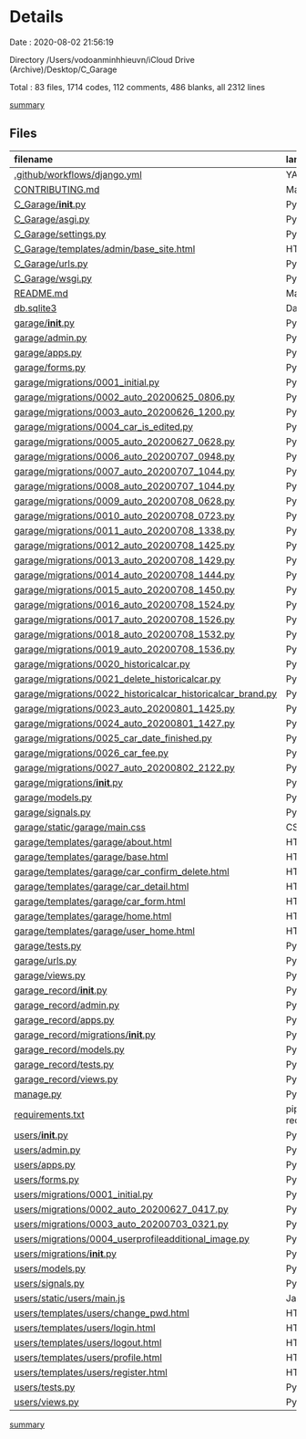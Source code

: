 # Details

Date : 2020-08-02 21:56:19

Directory /Users/vodoanminhhieuvn/iCloud Drive (Archive)/Desktop/C_Garage

Total : 83 files,  1714 codes, 112 comments, 486 blanks, all 2312 lines

[summary](results.md)

## Files
| filename | language | code | comment | blank | total |
| :--- | :--- | ---: | ---: | ---: | ---: |
| [.github/workflows/django.yml](/.github/workflows/django.yml) | YAML | 26 | 0 | 5 | 31 |
| [CONTRIBUTING.md](/CONTRIBUTING.md) | Markdown | 19 | 0 | 14 | 33 |
| [C_Garage/__init__.py](/C_Garage/__init__.py) | Python | 0 | 0 | 1 | 1 |
| [C_Garage/asgi.py](/C_Garage/asgi.py) | Python | 4 | 8 | 5 | 17 |
| [C_Garage/settings.py](/C_Garage/settings.py) | Python | 83 | 25 | 36 | 144 |
| [C_Garage/templates/admin/base_site.html](/C_Garage/templates/admin/base_site.html) | HTML | 6 | 0 | 3 | 9 |
| [C_Garage/urls.py](/C_Garage/urls.py) | Python | 14 | 0 | 5 | 19 |
| [C_Garage/wsgi.py](/C_Garage/wsgi.py) | Python | 4 | 8 | 5 | 17 |
| [README.md](/README.md) | Markdown | 21 | 0 | 8 | 29 |
| [db.sqlite3](/db.sqlite3) | Database | 307 | 0 | 8 | 315 |
| [garage/__init__.py](/garage/__init__.py) | Python | 0 | 0 | 1 | 1 |
| [garage/admin.py](/garage/admin.py) | Python | 7 | 2 | 4 | 13 |
| [garage/apps.py](/garage/apps.py) | Python | 3 | 0 | 4 | 7 |
| [garage/forms.py](/garage/forms.py) | Python | 7 | 0 | 1 | 8 |
| [garage/migrations/0001_initial.py](/garage/migrations/0001_initial.py) | Python | 32 | 1 | 7 | 40 |
| [garage/migrations/0002_auto_20200625_0806.py](/garage/migrations/0002_auto_20200625_0806.py) | Python | 12 | 1 | 6 | 19 |
| [garage/migrations/0003_auto_20200626_1200.py](/garage/migrations/0003_auto_20200626_1200.py) | Python | 12 | 1 | 6 | 19 |
| [garage/migrations/0004_car_is_edited.py](/garage/migrations/0004_car_is_edited.py) | Python | 13 | 1 | 6 | 20 |
| [garage/migrations/0005_auto_20200627_0628.py](/garage/migrations/0005_auto_20200627_0628.py) | Python | 13 | 1 | 6 | 20 |
| [garage/migrations/0006_auto_20200707_0948.py](/garage/migrations/0006_auto_20200707_0948.py) | Python | 12 | 1 | 6 | 19 |
| [garage/migrations/0007_auto_20200707_1044.py](/garage/migrations/0007_auto_20200707_1044.py) | Python | 12 | 1 | 6 | 19 |
| [garage/migrations/0008_auto_20200707_1044.py](/garage/migrations/0008_auto_20200707_1044.py) | Python | 12 | 1 | 6 | 19 |
| [garage/migrations/0009_auto_20200708_0628.py](/garage/migrations/0009_auto_20200708_0628.py) | Python | 13 | 1 | 6 | 20 |
| [garage/migrations/0010_auto_20200708_0723.py](/garage/migrations/0010_auto_20200708_0723.py) | Python | 12 | 1 | 6 | 19 |
| [garage/migrations/0011_auto_20200708_1338.py](/garage/migrations/0011_auto_20200708_1338.py) | Python | 12 | 1 | 6 | 19 |
| [garage/migrations/0012_auto_20200708_1425.py](/garage/migrations/0012_auto_20200708_1425.py) | Python | 12 | 1 | 6 | 19 |
| [garage/migrations/0013_auto_20200708_1429.py](/garage/migrations/0013_auto_20200708_1429.py) | Python | 12 | 1 | 6 | 19 |
| [garage/migrations/0014_auto_20200708_1444.py](/garage/migrations/0014_auto_20200708_1444.py) | Python | 12 | 1 | 6 | 19 |
| [garage/migrations/0015_auto_20200708_1450.py](/garage/migrations/0015_auto_20200708_1450.py) | Python | 12 | 1 | 6 | 19 |
| [garage/migrations/0016_auto_20200708_1524.py](/garage/migrations/0016_auto_20200708_1524.py) | Python | 12 | 1 | 6 | 19 |
| [garage/migrations/0017_auto_20200708_1526.py](/garage/migrations/0017_auto_20200708_1526.py) | Python | 12 | 1 | 6 | 19 |
| [garage/migrations/0018_auto_20200708_1532.py](/garage/migrations/0018_auto_20200708_1532.py) | Python | 12 | 1 | 6 | 19 |
| [garage/migrations/0019_auto_20200708_1536.py](/garage/migrations/0019_auto_20200708_1536.py) | Python | 12 | 1 | 6 | 19 |
| [garage/migrations/0020_historicalcar.py](/garage/migrations/0020_historicalcar.py) | Python | 39 | 1 | 6 | 46 |
| [garage/migrations/0021_delete_historicalcar.py](/garage/migrations/0021_delete_historicalcar.py) | Python | 10 | 1 | 6 | 17 |
| [garage/migrations/0022_historicalcar_historicalcar_brand.py](/garage/migrations/0022_historicalcar_historicalcar_brand.py) | Python | 57 | 1 | 6 | 64 |
| [garage/migrations/0023_auto_20200801_1425.py](/garage/migrations/0023_auto_20200801_1425.py) | Python | 15 | 1 | 6 | 22 |
| [garage/migrations/0024_auto_20200801_1427.py](/garage/migrations/0024_auto_20200801_1427.py) | Python | 17 | 1 | 6 | 24 |
| [garage/migrations/0025_car_date_finished.py](/garage/migrations/0025_car_date_finished.py) | Python | 12 | 1 | 6 | 19 |
| [garage/migrations/0026_car_fee.py](/garage/migrations/0026_car_fee.py) | Python | 12 | 1 | 6 | 19 |
| [garage/migrations/0027_auto_20200802_2122.py](/garage/migrations/0027_auto_20200802_2122.py) | Python | 12 | 1 | 6 | 19 |
| [garage/migrations/__init__.py](/garage/migrations/__init__.py) | Python | 0 | 0 | 1 | 1 |
| [garage/models.py](/garage/models.py) | Python | 34 | 1 | 7 | 42 |
| [garage/signals.py](/garage/signals.py) | Python | 10 | 1 | 10 | 21 |
| [garage/static/garage/main.css](/garage/static/garage/main.css) | CSS | 87 | 0 | 23 | 110 |
| [garage/templates/garage/about.html](/garage/templates/garage/about.html) | HTML | 4 | 0 | 0 | 4 |
| [garage/templates/garage/base.html](/garage/templates/garage/base.html) | HTML | 72 | 1 | 10 | 83 |
| [garage/templates/garage/car_confirm_delete.html](/garage/templates/garage/car_confirm_delete.html) | HTML | 19 | 0 | 1 | 20 |
| [garage/templates/garage/car_detail.html](/garage/templates/garage/car_detail.html) | HTML | 22 | 0 | 5 | 27 |
| [garage/templates/garage/car_form.html](/garage/templates/garage/car_form.html) | HTML | 18 | 0 | 1 | 19 |
| [garage/templates/garage/home.html](/garage/templates/garage/home.html) | HTML | 51 | 0 | 16 | 67 |
| [garage/templates/garage/user_home.html](/garage/templates/garage/user_home.html) | HTML | 46 | 0 | 13 | 59 |
| [garage/tests.py](/garage/tests.py) | Python | 1 | 1 | 2 | 4 |
| [garage/urls.py](/garage/urls.py) | Python | 12 | 0 | 1 | 13 |
| [garage/views.py](/garage/views.py) | Python | 59 | 1 | 16 | 76 |
| [garage_record/__init__.py](/garage_record/__init__.py) | Python | 0 | 0 | 1 | 1 |
| [garage_record/admin.py](/garage_record/admin.py) | Python | 1 | 1 | 2 | 4 |
| [garage_record/apps.py](/garage_record/apps.py) | Python | 3 | 0 | 3 | 6 |
| [garage_record/migrations/__init__.py](/garage_record/migrations/__init__.py) | Python | 0 | 0 | 1 | 1 |
| [garage_record/models.py](/garage_record/models.py) | Python | 1 | 1 | 2 | 4 |
| [garage_record/tests.py](/garage_record/tests.py) | Python | 1 | 1 | 2 | 4 |
| [garage_record/views.py](/garage_record/views.py) | Python | 1 | 1 | 2 | 4 |
| [manage.py](/manage.py) | Python | 15 | 2 | 5 | 22 |
| [requirements.txt](/requirements.txt) | pip requirements | 16 | 0 | 1 | 17 |
| [users/__init__.py](/users/__init__.py) | Python | 0 | 0 | 1 | 1 |
| [users/admin.py](/users/admin.py) | Python | 5 | 1 | 4 | 10 |
| [users/apps.py](/users/apps.py) | Python | 5 | 1 | 5 | 11 |
| [users/forms.py](/users/forms.py) | Python | 20 | 1 | 6 | 27 |
| [users/migrations/0001_initial.py](/users/migrations/0001_initial.py) | Python | 18 | 1 | 7 | 26 |
| [users/migrations/0002_auto_20200627_0417.py](/users/migrations/0002_auto_20200627_0417.py) | Python | 13 | 1 | 6 | 20 |
| [users/migrations/0003_auto_20200703_0321.py](/users/migrations/0003_auto_20200703_0321.py) | Python | 18 | 1 | 6 | 25 |
| [users/migrations/0004_userprofileadditional_image.py](/users/migrations/0004_userprofileadditional_image.py) | Python | 12 | 1 | 6 | 19 |
| [users/migrations/__init__.py](/users/migrations/__init__.py) | Python | 0 | 0 | 1 | 1 |
| [users/models.py](/users/models.py) | Python | 22 | 2 | 9 | 33 |
| [users/signals.py](/users/signals.py) | Python | 11 | 1 | 9 | 21 |
| [users/static/users/main.js](/users/static/users/main.js) | JavaScript | 0 | 0 | 1 | 1 |
| [users/templates/users/change_pwd.html](/users/templates/users/change_pwd.html) | HTML | 22 | 4 | 2 | 28 |
| [users/templates/users/login.html](/users/templates/users/login.html) | HTML | 76 | 1 | 17 | 94 |
| [users/templates/users/logout.html](/users/templates/users/logout.html) | HTML | 12 | 0 | 1 | 13 |
| [users/templates/users/profile.html](/users/templates/users/profile.html) | HTML | 22 | 4 | 2 | 28 |
| [users/templates/users/register.html](/users/templates/users/register.html) | HTML | 18 | 0 | 1 | 19 |
| [users/tests.py](/users/tests.py) | Python | 1 | 1 | 2 | 4 |
| [users/views.py](/users/views.py) | Python | 40 | 11 | 12 | 63 |

[summary](results.md)